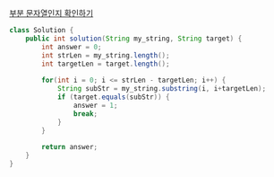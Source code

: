 [부분 문자열인지 확인하기](https://school.programmers.co.kr/learn/courses/30/lessons/181843)
```java
class Solution {
    public int solution(String my_string, String target) {
        int answer = 0;
        int strLen = my_string.length();
        int targetLen = target.length();
        
        for(int i = 0; i <= strLen - targetLen; i++) {
            String subStr = my_string.substring(i, i+targetLen);
            if (target.equals(subStr)) {
                answer = 1;
                break;
            }
        }
        
        return answer;
    }
}
```